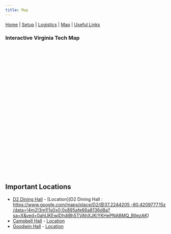 ```yaml
---
title: Map
---
```


[Home](README.html) | [Setup](Setup.html) | [Logistics](Logistics.html) | [Map](Map.html) | [Useful Links](Links.html)

<head>
  <style>
     #map {
      height: 400px;
      width: 100%;
     }
  </style>
</head>
<body>
  <h3>Interactive Virginia Tech Map</h3>
  <div id="map"></div>

  <script src="js/map_script.js"></script>

  <script async defer
  src="https://maps.googleapis.com/maps/api/js
?key=AIzaSyC6fuumXyy8piuqPc7iIL_28DoN3od-k5A
&callback=initMap">
  </script>

</body>


## Important Locations
 - [D2 Dining Hall](http://dining.vt.edu/dining_centers/d2.html)  - [Location](D2 Dining Hall : https://www.google.com/maps/place/D2/@37.2244205,-80.4209777,15z/data=!4m2!3m1!1s0x0:0x895afe66a8136d8a?sa=X&ved=0ahUKEwjDhdiBh5TVAhXJKiYKHePNABMQ_BIIezAK)
 - [Campbell Hall](https://www.vt.edu/about/buildings/campbell-hall.html) - [Location](https://www.google.com/maps/place/East+Campbell/@37.2273517,-80.4247049,17z/data=!4m8!1m2!2m1!1sCampbell+Hall+virginia+tech!3m4!1s0x884d95127f0cc12d:0xbe113e74e09751cf!8m2!3d37.2263192!4d-80.4216157)
 - [Goodwin Hall](https://www.vt.edu/about/buildings/signature-engineering.html) - [Location](https://www.google.com/maps/place/Goodwin+Hall/@37.2324431,-80.4256846,15z/data=!4m12!1m6!3m5!1s0x0:0x6dcb2a8ccab4d445!2sGoodwin+Hall!8m2!3d37.2324431!4d-80.4256846!3m4!1s0x0:0x6dcb2a8ccab4d445!8m2!3d37.2324431!4d-80.4256846)
